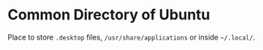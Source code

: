 # Common Directory of Ubuntu

Place to store `.desktop` files, `/usr/share/applications` or inside `~/.local/`.  
